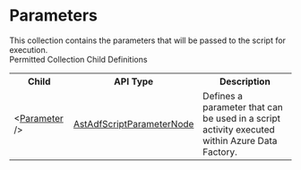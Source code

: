 # Parameters

<div class="LanguageSummary"><div class ="SummaryItem">This collection contains the parameters that will be passed to the script for execution.</div></div><div class="SchemaBindingGroup"><div class="SchemaBindingGroupHeader">Permitted Collection Child Definitions</div><table id="SchemaBindingList" class="SchemaBindingList"><tbody><tr><th class="SchemaBindingNameColumnHeader">Child</th><th class="SchemaBindingTypeColumnHeader">API Type</th><th class="SchemaBindingSummaryColumnHeader">Description</th></tr><tr class="cd0"><td class="SchemaBindingName"><span class="punc">&lt;</span><a href=Varigence.Languages.Biml.DataFactory.AstAdfScriptParameterNode.html">Parameter</a><span class="punc"> /&gt;</span></td><td class="SchemaBindingType"><a href="../api-reference/Varigence.Languages.Biml.DataFactory.AstAdfScriptParameterNode.html">AstAdfScriptParameterNode</a></td><td class="SchemaBindingSummary">Defines a parameter that can be used in a script activity executed within Azure Data Factory.</td></tr></tbody></table></div>